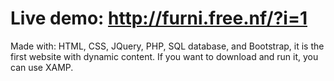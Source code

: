 # Live demo: http://furni.free.nf/?i=1 <br/>
Made with: HTML, CSS, JQuery, PHP, SQL database, and Bootstrap, it is the first website with dynamic content.
If you want to download and run it, you can use XAMP.
